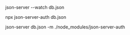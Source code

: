 <!-- start backend server -->

json-server --watch db.json

npx json-server-auth db.json

json-server db.json -m ./node_modules/json-server-auth

<!-- for product api -->
<!-- https://fakestoreapi.com/docs -->
